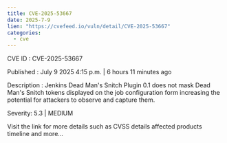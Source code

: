 ```yaml
--- 
title: CVE-2025-53667
date: 2025-7-9
lien: "https://cvefeed.io/vuln/detail/CVE-2025-53667"
categories:
  - cve
---
```


CVE ID : CVE-2025-53667

Published :  July 9
2025
4:15 p.m. | 6 hours
11 minutes ago

Description : Jenkins Dead Man's Snitch Plugin 0.1 does not mask Dead Man's Snitch tokens displayed on the job configuration form
increasing the potential for attackers to observe and capture them.

Severity: 5.3 | MEDIUM

Visit the link for more details
such as CVSS details
affected products
timeline
and more...
